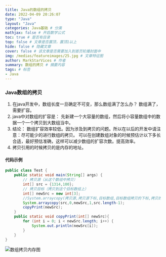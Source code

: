 ```yaml
---
title: Java的数组的拷贝
date: 2022-04-09 20:26:07
type: "Java"
layout: "Java"
categories: Java基础 # 分类
mathjax: false # 开启数学公式
toc: true # 是否有目录
top: false # 文章是否置顶，置顶1以上
hide: false # 隐藏文章
cover: false # 该文章是否需要加入到首页轮播封面中
img: /medias/featureimages/25.jpg # 文章特征图
author: MarkStarVices # 作者
summary: 数组的拷贝 # 摘要内容
tags: # 标签
- Java
---
```


### Java数组的拷贝

1. 在java开发中，数组长度一旦确定不可变，那么数组满了怎么办？
   	数组满了，需要扩容。
2. java中对数组的扩容是：
   	先新建一个大容量的数组，然后将小容量数组中的数据一个一个拷贝到大数组当中。
3. 结论：
   	数组扩容效率较低。因为涉及到拷贝的问题。所以在以后的开发中请注意：尽可能少的进行数组的拷贝。
   	可以在创建数组对象的时候预估计以下多长合适，最好预估准确，这样可以减少数组的扩容次数。提高效率。
4. 拷贝引用的时候拷贝的是内存的地址。


#### 代码示例

```java
public class Test {
    public static void main(String[] args) {
        // 拷贝源（从这个数组中拷贝）
        int[] src = {1314,100};
        // 拷贝目标（拷贝到这个目标数组上）
        int[] newSrc = new int[3];
        //System.arraycopy(拷贝源,拷贝源下标,目标数组,目标数组拷贝的下标,拷贝的长度);
        System.arraycopy(src,0,newSrc,1,src.length-1);
        copyPrint(newSrc);
    }
    public static void copyPrint(int[] newSrc){
        for (int i = 0; i < newSrc.length; i++) {
            System.out.println(newSrc[i]);
        }
    }
}
```

![数组拷贝内存图](./数组拷贝内存图.png)

